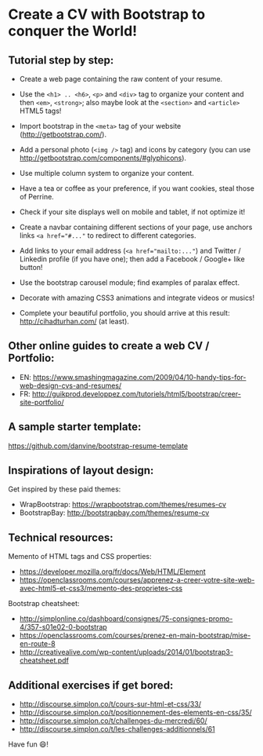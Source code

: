 # Create a CV with Bootstrap to conquer the World!

## Tutorial step by step:

* Create a web page containing the raw content of your resume.

* Use the `<h1> .. <h6>`, `<p>` and `<div>` tag to organize your content and then `<em>`, `<strong>`; also maybe look at the `<section>` and `<article>` HTML5 tags!

* Import bootstrap in the `<meta>` tag of your website (http://getbootstrap.com/).

* Add a personal photo (`<img />` tag) and icons by category (you can use http://getbootstrap.com/components/#glyphicons).

* Use multiple column system to organize your content.

* Have a tea or coffee as your preference, if you want cookies, steal those of Perrine.

* Check if your site displays well on mobile and tablet, if not optimize it!

* Create a navbar containing different sections of your page, use anchors links `<a href="#..."` to redirect to different categories.

* Add links to your email address (`<a href="mailto:..."`) and Twitter / Linkedin profile (if you have one); then add a Facebook / Google+ like button!

* Use the bootstrap carousel module; find examples of paralax effect.

* Decorate with amazing CSS3 animations and integrate videos or musics!

* Complete your beautiful portfolio, you should arrive at this result: http://cihadturhan.com/ (at least).


## Other online guides to create a web CV / Portfolio:

* EN: https://www.smashingmagazine.com/2009/04/10-handy-tips-for-web-design-cvs-and-resumes/
* FR: http://guikprod.developpez.com/tutoriels/html5/bootstrap/creer-site-portfolio/


## A sample starter template:

https://github.com/danvine/bootstrap-resume-template


## Inspirations of layout design:

Get inspired by these paid themes:

* WrapBootstrap: https://wrapbootstrap.com/themes/resumes-cv
* BootstrapBay: http://bootstrapbay.com/themes/resume-cv


## Technical resources:

Memento of HTML tags and CSS properties:

* https://developer.mozilla.org/fr/docs/Web/HTML/Element
* https://openclassrooms.com/courses/apprenez-a-creer-votre-site-web-avec-html5-et-css3/memento-des-proprietes-css

Bootstrap cheatsheet:

* http://simplonline.co/dashboard/consignes/75-consignes-promo-4/357-s01e02-0-bootstrap
* https://openclassrooms.com/courses/prenez-en-main-bootstrap/mise-en-route-8
* http://creativealive.com/wp-content/uploads/2014/01/bootstrap3-cheatsheet.pdf


## Additional exercises if get bored:

* http://discourse.simplon.co/t/cours-sur-html-et-css/33/
* http://discourse.simplon.co/t/positionnement-des-elements-en-css/35/
* http://discourse.simplon.co/t/challenges-du-mercredi/60/
* http://discourse.simplon.co/t/les-challenges-additionnels/61


Have fun :smile:!
